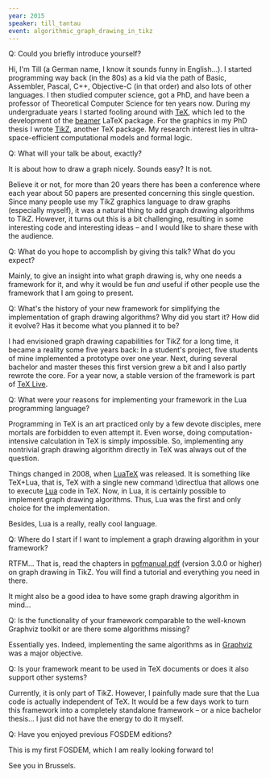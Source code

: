 ```yaml
---
year: 2015
speaker: till_tantau 
event: algorithmic_graph_drawing_in_tikz 
---
```


Q: Could you briefly introduce yourself? 

Hi, I'm Till (a German name, I know it sounds funny in English...). I started programming way back (in the 80s) as a kid via the path of Basic, Assembler, Pascal, C++, Objective-C (in that order) and also lots of other languages. I then studied computer science, got a PhD, and have been a professor of Theoretical Computer Science for ten years now. During my undergraduate years I started fooling around with [TeX](http://tug.org/), which led to the development of the [beamer](https://bitbucket.org/rivanvx/beamer/wiki/Home) LaTeX package. For the graphics in my PhD thesis I wrote [TikZ](http://sourceforge.net/projects/pgf/), another TeX package. My research interest lies in ultra-space-efficient computational models and formal logic.

Q: What will your talk be about, exactly?

It is about how to draw a graph nicely. Sounds easy? It is not. 

Believe it or not, for more than 20 years there has been a conference where each year about 50 papers are presented concerning this single question. Since many people use my TikZ graphics language to draw graphs (especially myself), it was a natural thing to add graph drawing algorithms to TikZ. However, it turns out this is a bit challenging, resulting in some interesting code and interesting ideas – and I would like to share these with the audience.

Q: What do you hope to accomplish by giving this talk? What do you expect? 

Mainly, to give an insight into what graph drawing is, why one needs a framework for it, and why it would be fun *and* useful if other people use the framework that I am going to present.

Q: What's the history of your new framework for simplifying the implementation of graph drawing algorithms? Why did you start it? How did it evolve? Has it become what you planned it to be? 

I had envisioned graph drawing capabilities for TikZ for a long time, it became a reality some five years back: In a student's project, five students of mine implemented a prototype over one year. Next, during several bachelor and master theses this first version grew a bit and I also partly rewrote the core. For a year now, a stable version of the framework is part of [TeX Live](http://www.tug.org/texlive/). 

Q: What were your reasons for implementing your framework in the Lua programming language? 

Programming in TeX is an art practiced only by a few devote disciples, mere mortals are forbidden to even attempt it. Even worse, doing computation-intensive calculation in TeX is simply impossible. So, implementing any nontrivial graph drawing algorithm directly in TeX was always out of the question. 

Things changed in 2008, when [LuaTeX](http://www.luatex.org/) was released. It is something like TeX+Lua, that is, TeX with a single new command \directlua that allows one to execute [Lua](http://www.lua.org/) code in TeX. Now, in Lua, it is certainly possible to implement graph drawing algorithms. Thus, Lua was the first and only choice for the implementation.

Besides, Lua is a really, really cool language.

Q: Where do I start if I want to implement a graph drawing algorithm in your framework? 

RTFM... That is, read the chapters in [pgfmanual.pdf](http://texdoc.net/pkg/tikz) (version 3.0.0 or higher) on graph drawing in TikZ. You will find a tutorial and everything you need in there.

It might also be a good idea to have some graph drawing algorithm in mind...

Q: Is the functionality of your framework comparable to the well-known Graphviz toolkit or are there some algorithms missing? 

Essentially yes. Indeed, implementing the same algorithms as in [Graphviz](http://www.graphviz.org/) was a major objective. 

Q: Is your framework meant to be used in TeX documents or does it also support other systems? 

Currently, it is only part of TikZ. However, I painfully made sure that the Lua code is actually independent of TeX. It would be a few days work to turn this framework into a completely standalone framework – or a nice bachelor thesis... I just did not have the energy to do it myself. 

Q: Have you enjoyed previous FOSDEM editions? 

This is my first FOSDEM, which I am really looking forward to!

See you in Brussels.

